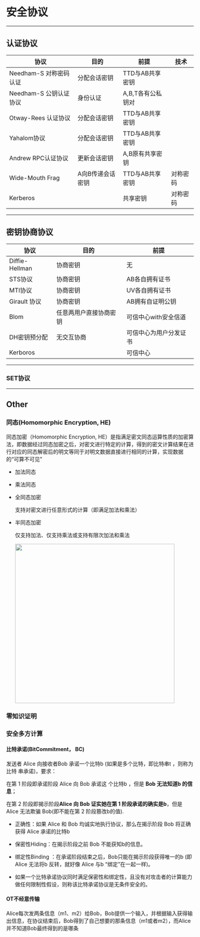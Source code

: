 # 安全协议

---

## 认证协议

| 协议               | 目的        | 前提          | 技术   |
| ---------------- | --------- | ----------- | ---- |
| Needham-S 对称密码认证 | 分配会话密钥    | TTD与AB共享密钥  |      |
| Needham-S 公钥认证协议 | 身份认证      | A,B,T各有公私钥对 |      |
| Otway-Rees 认证协议  | 分配会话密钥    | TTD与AB共享密钥  |      |
| Yahalom协议        | 分配会话密钥    | TTD与AB共享密钥  |      |
| Andrew RPC认证协议   | 更新会话密钥    | A,B原有共享密钥   |      |
| Wide-Mouth Frag  | A向B传递会话密钥 | TTD与AB共享密钥  | 对称密码 |
| Kerberos         |           | 共享密钥        | 对称密码 |

---

## 密钥协商协议

| 协议             | 目的          | 前提           |
| -------------- | ----------- | ------------ |
| Diffie-Hellman | 协商密钥        | 无            |
| STS协议          | 协商密钥        | AB各自拥有证书     |
| MTI协议          | 协商密钥        | UV各自拥有证书     |
| Girault 协议     | 协商密钥        | AB拥有自证明公钥    |
| Blom           | 任意两用户直接协商密钥 | 可信中心with安全信道 |
| DH密钥预分配        | 无交互协商       | 可信中心为用户分发证书  |
| Kerboros       |             | 可信中心         |

---

### SET协议









---

## Other

### 同态(Homomorphic Encryption, HE)

同态加密（Homomorphic Encryption, HE）是指满足密文同态运算性质的加密算法，即数据经过同态加密之后，对密文进行特定的计算，得到的密文计算结果在进行对应的同态解密后的明文等同于对明文数据直接进行相同的计算，实现数据的“可算不可见”

- 加法同态

- 乘法同态

- 全同态加密
  
  支持对密文进行任意形式的计算（即满足加法和乘法）

- 半同态加密
  
  仅支持加法、仅支持乘法或支持有限次加法和乘法
  
  <img title="" src="file:///E:/笔记/Course-Notes/picture/同态加密.png" alt="" width="428">

### 零知识证明

### 安全多方计算

#### 比特承诺(BitCommitment， BC)

发送者 Alice 向接收者Bob 承诺一个比特b (如果是多个比特，即比特串t ，则称为比特 串承诺)，要求：

在第 1 阶段即承诺阶段 Alice 向 Bob 承诺这 个比特b ，但是 **Bob 无法知道b 的信息**；

在第 2 阶段即揭示阶段**Alice 向 Bob 证实她在第 1 阶段承诺的确实是b**，但是 Alice 无法欺骗 Bob(即不能在第 2 阶段篡改b的值).

- 正确性：如果 Alice 和 Bob 均诚实地执行协议，那么在揭示阶段 Bob 将正确获得 Alice 承诺的比特b 

- 保密性Hiding：在揭示阶段之前 Bob 不能获知b的信息。

- 绑定性Binding ：在承诺阶段结束之后，Bob只能在揭示阶段获得唯一的b (即 Alice 无法将b 反转，就好像 Alice 与b “绑定”在一起一样)。  

- 如果一个比特承诺协议同时满足保密性和绑定性，且没有对攻击者的计算能力做任何限制性假设，则称该比特承诺协议是无条件安全的。

#### OT不经意传输

Alice每次发两条信息（m1、m2）给Bob，Bob提供一个输入，并根据输入获得输出信息，在协议结束后，Bob得到了自己想要的那条信息（m1或者m2），而Alice并不知道Bob最终得到的是哪条
